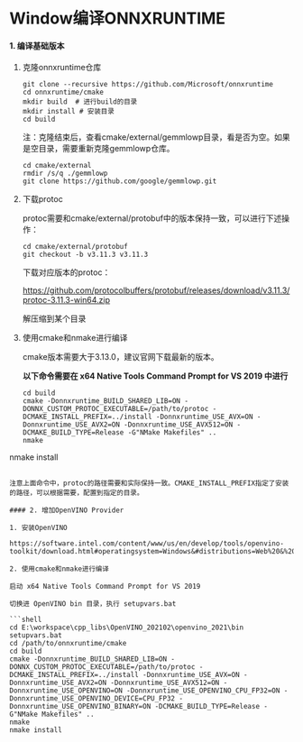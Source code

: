 # Window编译ONNXRUNTIME

#### 1. 编译基础版本

1. 克隆onnxruntime仓库

   ```shell
   git clone --recursive https://github.com/Microsoft/onnxruntime
   cd onnxruntime/cmake
   mkdir build  # 进行build的目录
   mkdir install # 安装目录
   cd build
   ```

   注：克隆结束后，查看cmake/external/gemmlowp目录，看是否为空。如果是空目录，需要重新克隆gemmlowp仓库。

   ```shell
   cd cmake/external
   rmdir /s/q ./gemmlowp
   git clone https://github.com/google/gemmlowp.git
   ```

2. 下载protoc

   protoc需要和cmake/external/protobuf中的版本保持一致，可以进行下述操作：

   ```shell
   cd cmake/external/protobuf
   git checkout -b v3.11.3 v3.11.3
   ```

   下载对应版本的protoc：

   https://github.com/protocolbuffers/protobuf/releases/download/v3.11.3/protoc-3.11.3-win64.zip

   解压缩到某个目录

3. 使用cmake和nmake进行编译

   cmake版本需要大于3.13.0，建议官网下载最新的版本。

   **以下命令需要在 x64 Native Tools Command Prompt for VS 2019 中进行**
   
   ```shell
   cd build
   cmake -Donnxruntime_BUILD_SHARED_LIB=ON -DONNX_CUSTOM_PROTOC_EXECUTABLE=/path/to/protoc -DCMAKE_INSTALL_PREFIX=../install -Donnxruntime_USE_AVX=ON -Donnxruntime_USE_AVX2=ON -Donnxruntime_USE_AVX512=ON -DCMAKE_BUILD_TYPE=Release -G"NMake Makefiles" ..
   nmake
nmake install
   ```
   
   注意上面命令中，protoc的路径需要和实际保持一致。CMAKE_INSTALL_PREFIX指定了安装的路径，可以根据需要，配置到指定的目录。

#### 2. 增加OpenVINO Provider

1. 安装OpenVINO

   https://software.intel.com/content/www/us/en/develop/tools/openvino-toolkit/download.html#operatingsystem=Windows&#distributions=Web%20&%20Local%20(recommended)&#options=Local

2. 使用cmake和nmake进行编译

   启动 x64 Native Tools Command Prompt for VS 2019

   切换进 OpenVINO bin 目录，执行 setupvars.bat

   ```shell
   cd E:\workspace\cpp_libs\OpenVINO_202102\openvino_2021\bin
   setupvars.bat
   cd /path/to/onnxruntime/cmake
   cd build
   cmake -Donnxruntime_BUILD_SHARED_LIB=ON -DONNX_CUSTOM_PROTOC_EXECUTABLE=/path/to/protoc -DCMAKE_INSTALL_PREFIX=../install -Donnxruntime_USE_AVX=ON -Donnxruntime_USE_AVX2=ON -Donnxruntime_USE_AVX512=ON -Donnxruntime_USE_OPENVINO=ON -Donnxruntime_USE_OPENVINO_CPU_FP32=ON -Donnxruntime_USE_OPENVINO_DEVICE=CPU_FP32 -Donnxruntime_USE_OPENVINO_BINARY=ON -DCMAKE_BUILD_TYPE=Release -G"NMake Makefiles" ..
   nmake
   nmake install
   ```

   
